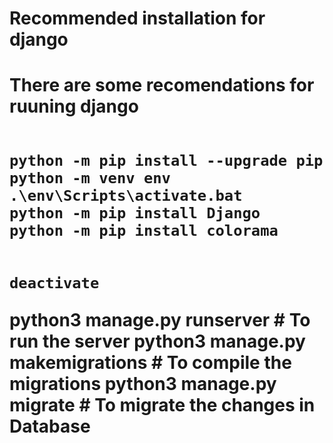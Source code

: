 <h1>Recommended installation for django<h1>
 <p>There are some recomendations for ruuning django</p>

<code>
python -m pip install --upgrade pip
python -m venv env
.\env\Scripts\activate.bat
python -m pip install Django
python -m pip install colorama

deactivate
</code>


python3 manage.py runserver # To run the server
python3 manage.py makemigrations # To compile the migrations
python3 manage.py migrate  # To migrate the changes in Database